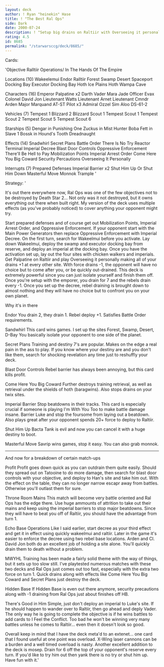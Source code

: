 ```yaml
---
layout: deck
author: ! Ryan "heinekin" Hase
title: ! "The Best Ral Ops"
side: Dark
date: 2000-07-24
description: ! "Setup big drains on Raltiir with Overseeing it personally on the palpatine.  Crush your opponent in battle everywhere."
rating: 4.5
id: 8685
permalink: "/starwarsccg/deck/8685/"
---
```

Cards: 

'Objective
Ralltiir Operations/ In The Hands Of The Empire

Locations (10)
Wakeelemui
Endor
Ralltiir
Forest
Swamp
Desert
Spaceport Docking Bay
Executor Docking Bay
Hoth Ice Plains
Hoth Wampa Cave

Characters (16)
Emperor Palpatine x2
Darth Vader
Mara Jade
Officer Evax
Colonel David Jon
Lieutenant Watts
Lieutenant Arnet
Lieutenant Cmndr Arden
Major Marquand
AT-ST Pilot x3
Admiral Ozzel
Sim Aloo
DS-61-2

Vehicles (7)
Tempest 1
Blizzard 2
Blizzard Scout 1
Tempest Scout 1
Tempest Scout 2
Tempest Scout 5
Tempest Scout 6

Starships (5)
Dengar in Punishing One
Zuckus in Mist Hunter
Boba Fett in Slave 1
Bossk in Hound's Tooth
Dreadnaught

Effects (14)
Snadwhirl
Secret Plans
Battle Order
There Is No Try
Reactor Terminal
Imperial Decree
Blast Door Controls
Oppressive Enforcement
There'll Be Hell to Pay
Mobilization Points
Imperial Arrest Order
Come Here You Big Coward
Security Percautions
Overseeing It Personally

Interrupts (7)
Prepared Defenses
Imperial Barrier x2
Shut Him Up Or Shut Him Down
Masterful Move
Monnok
Trample
'

Strategy: '

It's out there everywhere now, Ral Ops was one of the few objectives not to be destroyed by Death Star 2... Not only was it not destroyed, but it owns everything out there when built right.  My version of the deck uses multiple effects (as you've probably noticed) to cover anything your opponent might try.

Start prepared defenses and of course get out Mobilization Points, Imperial Arrest Order, and Oppressive Enforcement.  If your opponent start with the Main Power Generators then replace Oppressive Enforcement with Imperial Decree.	On the first turn, search for Wakeelmui before you activate.  Lay down Wakeelmui, deploy the swamp and executor docking bay from reserve, and deploy an imperial at the docking bay.  Once you have the activation set up, lay out the four sites with chicken walkers and imperials.  Get Palpatine on Raltiir and play Overseeing it personally making all of your drains +1 at every other site.  With force drains -1, the opponent will have no choice but to come after you, or be quickly out-drained.  This deck is extremely powerful since you can just isolate yourself and finish them off.  Once you're setup with the emporer, you drain for 7 and the rebels drain every -1.  Once you set up the decree, rebel draining is brought down to almost nothing and they will have no choice but to confront you on your own planet.

Why it's in there

Endor	You drain 2, they drain 1.  Rebel deploy +1.  Satisfies Battle Order requirements.

Sandwhirl  This card wins games.  I set up the sites Forest, Swamp, Desert, D-Bay  You basically isolate your opponent to one side of the planet.

Secret Plans  Training and destiny 7's are popular.  Makes on the edge a real pain in the ass to play.  If you know where your destiny are and you don't like them, search for shocking revelation any time just to reshuffly your deck.

Blast Door Controls  Rebel barrier has always been annoying, but this card kills profit.

Come Here You Big Coward  Further destroys training retrieval, as well as retrieval under the shields of hoth	(baragwins).  Also stops drains on your twix sites.

Imperial Barrier  Stop beatdowns in their tracks.  This card is especially crucial if someone is playing I'm With You Too to make battle damage insane.  Barrier Luke and stop the foursome from laying out a beatdown.  Also plays great after your opponent spends 20+ force to deploy to Raltiir.

Shut Him Up  Bacta Tank is evil and now you can cancel it with a huge destiny to boot.

Masterful Move  Savrip wins games, stop it easy.  You can also grab monnok.

*******

And now for a breakdown of certain match-ups

Profit  Profit goes down quick as you can outdrain them quite easily.	Should they spread out on Tatooine to do more damage, then search for blast door controls with your objective, and deploy to Han's site and take him out.  With the effect on the table, they can no longer narrow escapr away from battles.  Otherwise you'll outlast them for sure.

Throne Room Mains  This match will become very battle oriented and Ral Ops has the edge there.  Use huge ammounts of attrition to take out their mains and keep using the imperial barriers to stop major beatdowns.  Since they will have to beat you off of Raltiir, you should have the advantage from turn 1.

Echo Base Operations  Like I said earlier, start decree as your third effect and get it in effect using quickly wakeelmui and raltiir.  Later in the game it's easier to enforce the decree using two rebel base locations.  Arden and Cl. David Jon both do an excellent job of holding a site alone.  You'll quickly drain them to death without a problem.

MWYHL	Training has been made a fairly solid theme with the way of things, but it sets up too slow still.  I've playtested numerous matches with these two decks and Ral Ops just comes out too fast, especially with the extra two force on turn 1.	Quick drains along with effects like Come Here You Big Coward and Secret Plans just destroy the deck.

Hidden Base  If Hidden Base is even out there anymore, security precautions along with -1 draining from Ral Ops just about finishes off HB.

There's Good in Him  Simple, just don't deploy an imperial to Luke's site.	If he should happen to wander over to Raltiir, then go ahead and deply Vader.  The only way he is going to complete the objective is if he wins battles to add cards to I Feel the Conflict.  Too bad he won't be winning very many battles unless he comes to Raltiir... even then it doesn't look so good.

Overall keep in mind that I have the deck meta'd to an extenet... one card that I found useful at one point was overload.  X-Wing laser cannons can be a burden and a well timed overload is nasty.  Another excellent addition to the deck is mosep.	Drain for 6 off the top of your opponent's reserve every turn.  If you'd like to try him out then yank there is no try or shut him up.  Have fun with it.'
